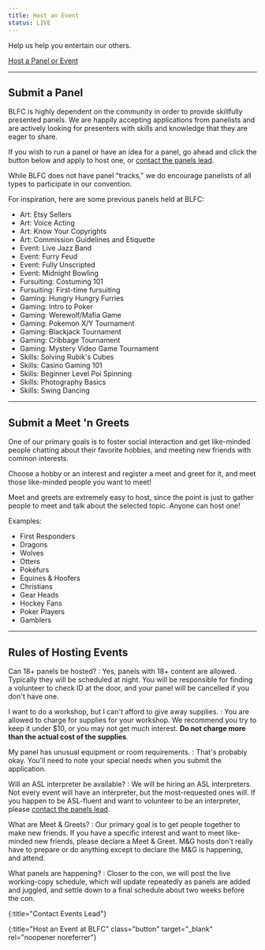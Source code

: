 ```yaml
---
title: Host an Event
status: LIVE
---
```

Help us help you entertain our others.

[Host a Panel or Event][signuplink]

---

## Submit a Panel

BLFC is highly dependent on the community in order to provide skillfully presented panels. We are happily accepting applications from panelists and are actively looking for presenters with skills and knowledge that they are eager to share.

If you wish to run a panel or have an idea for a panel, go ahead and click the button below and apply to host one, or [contact the panels lead][contactevents].

While BLFC does not have panel "tracks," we do encourage panelists of all types to participate in our convention.

For inspiration, here are some previous panels held at BLFC:
 - Art: Etsy Sellers
 - Art: Voice Acting
 - Art: Know Your Copyrights
 - Art: Commission Guidelines and Etiquette
 - Event: Live Jazz Band
 - Event: Furry Feud
 - Event: Fully Unscripted
 - Event: Midnight Bowling
 - Fursuiting: Costuming 101
 - Fursuiting: First-time fursuiting
 - Gaming: Hungry Hungry Furries
 - Gaming: Intro to Poker
 - Gaming: Werewolf/Mafia Game
 - Gaming: Pokemon X/Y Tournament
 - Gaming: Blackjack Tournament
 - Gaming: Cribbage Tournament
 - Gaming: Mystery Video Game Tournament
 - Skills: Solving Rubik's Cubes
 - Skills: Casino Gaming 101
 - Skills: Beginner Level Poi Spinning
 - Skills: Photography Basics
 - Skills: Swing Dancing

---

## Submit a Meet 'n Greets

One of our primary goals is to foster social interaction and get like-minded people chatting about their favorite hobbies, and meeting new friends with common interests.

Choose a hobby or an interest and register a meet and greet for it, and meet those like-minded people you want to meet!

Meet and greets are extremely easy to host, since the point is just to gather people to meet and talk about the selected topic. Anyone can host one!

Examples:
 - First Responders
 - Dragons
 - Wolves
 - Otters
 - Pokéfurs
 - Equines &amp; Hoofers
 - Christians
 - Gear Heads
 - Hockey Fans
 - Poker Players
 - Gamblers

---

## Rules of Hosting Events
<div class="accordion-list">

Can 18+ panels be hosted?
: Yes, panels with 18+ content are allowed. Typically they will be scheduled at night. You will be responsible for finding a volunteer to check ID at the door, and your panel will be cancelled if you don't have one.

I want to do a workshop, but I can't afford to give away supplies.
: You are allowed to charge for supplies for your workshop. We recommend you try to keep it under $10, or you may not get much interest. **Do not charge more than the actual cost of the supplies**.

My panel has unusual equipment or room requirements.
: That's probably okay. You'll need to note your special needs when you submit the application.

Will an ASL interpreter be available?
: We will be hiring an ASL interpreters. Not every event will have an interpreter, but the most-requested ones will. If you happen to be ASL-fluent and want to volunteer to be an interpreter, please [contact the panels lead][contactevents].

What are Meet &amp; Greets?
: Our primary goal is to get people together to make new friends. If you have a specific interest and want to meet like-minded new friends, please declare a Meet &amp; Greet. M&amp;G hosts don't really have to prepare or do anything except to declare the M&amp;G is happening, and attend.

What panels are happening?
: Closer to the con, we will post the live working-copy schedule, which will update repeatedly as panels are added and juggled, and settle down to a final schedule about two weeks before the con.

</div>


[contactevents]: /contact/
{:title="Contact Events Lead"}

[signuplink]: https://docs.google.com/forms/d/e/1FAIpQLSe4bfsDydMyg8Koj1D67I2P4ZixboELcM1tfb2F3cPYuaDm8Q/viewform?usp=send_form
{:title="Host an Event at BLFC" class="button" target="_blank" rel="noopener noreferrer"}